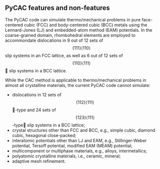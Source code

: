 ## PyCAC features and non-features

The PyCAC code can simulate thermo/mechanical problems in pure face-centered cubic (FCC) and body-centered cubic (BCC) metals using the Lennard-Jones (LJ) and embedded-atom method (EAM) potentials. In the coarse-grained domain, rhombohedral elements are employed to accommondate dislocations in 9 out of 12 sets of $$\{111\}\left<110\right>$$ slip systems in an FCC lattice, as well as 6 out of 12 sets of $$\{110\}\left<111\right>$$ slip systems in a BCC lattice.

While the CAC method is applicable to thermo/mechanical problems in almost all crystalline materials, the current PyCAC code cannot simulate:

* dislocations in 12 sets of $$\{112\}\left<111\right>$$-type and 24 sets of $$\{123\}\left<111\right>$$-type slip systems in a BCC lattice;
* crystal structures other than FCC and BCC, e.g., simple cubic, diamond cubic, hexagonal close-packed;
* interatomic potentials other than LJ and EAM, e.g., Stillinger-Weber potential, Tersoff potential, modified EAM (MEAM) potential;
* multicomponent or multiphase materials, e.g., alloys, intermetallics;
* polyatomic crystalline materials, i.e., ceramic, mineral;
* adaptive mesh refinement.